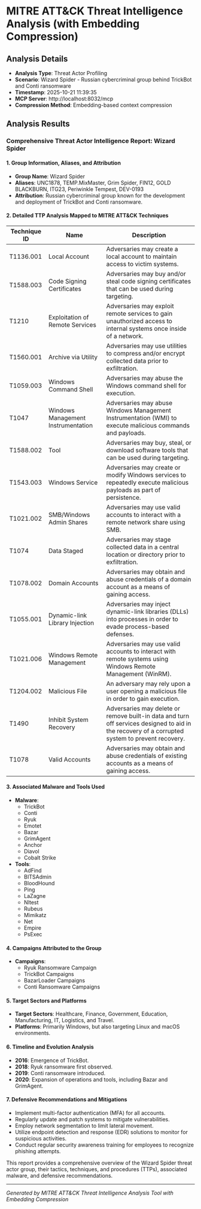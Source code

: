 # MITRE ATT&CK Threat Intelligence Analysis (with Embedding Compression)

## Analysis Details
- **Analysis Type**: Threat Actor Profiling
- **Scenario**: Wizard Spider - Russian cybercriminal group behind TrickBot and Conti ransomware
- **Timestamp**: 2025-10-21 11:39:35
- **MCP Server**: http://localhost:8032/mcp
- **Compression Method**: Embedding-based context compression

## Analysis Results

### Comprehensive Threat Actor Intelligence Report: Wizard Spider

#### 1. Group Information, Aliases, and Attribution
- **Group Name**: Wizard Spider
- **Aliases**: UNC1878, TEMP.MixMaster, Grim Spider, FIN12, GOLD BLACKBURN, ITG23, Periwinkle Tempest, DEV-0193
- **Attribution**: Russian cybercriminal group known for the development and deployment of TrickBot and Conti ransomware.

#### 2. Detailed TTP Analysis Mapped to MITRE ATT&CK Techniques

| Technique ID | Name                             | Description                                                                                                                                                                                                 |
|--------------|----------------------------------|-------------------------------------------------------------------------------------------------------------------------------------------------------------------------------------------------------------|
| T1136.001    | Local Account                    | Adversaries may create a local account to maintain access to victim systems.                                                                                                                             |
| T1588.003    | Code Signing Certificates         | Adversaries may buy and/or steal code signing certificates that can be used during targeting.                                                                                                            |
| T1210       | Exploitation of Remote Services   | Adversaries may exploit remote services to gain unauthorized access to internal systems once inside of a network.                                                                                         |
| T1560.001    | Archive via Utility              | Adversaries may use utilities to compress and/or encrypt collected data prior to exfiltration.                                                                                                            |
| T1059.003    | Windows Command Shell            | Adversaries may abuse the Windows command shell for execution.                                                                                                                                           |
| T1047       | Windows Management Instrumentation | Adversaries may abuse Windows Management Instrumentation (WMI) to execute malicious commands and payloads.                                                                                               |
| T1588.002    | Tool                            | Adversaries may buy, steal, or download software tools that can be used during targeting.                                                                                                                |
| T1543.003    | Windows Service                  | Adversaries may create or modify Windows services to repeatedly execute malicious payloads as part of persistence.                                                                                         |
| T1021.002    | SMB/Windows Admin Shares         | Adversaries may use valid accounts to interact with a remote network share using SMB.                                                                                                                     |
| T1074       | Data Staged                      | Adversaries may stage collected data in a central location or directory prior to exfiltration.                                                                                                           |
| T1078.002    | Domain Accounts                  | Adversaries may obtain and abuse credentials of a domain account as a means of gaining access.                                                                                                            |
| T1055.001    | Dynamic-link Library Injection    | Adversaries may inject dynamic-link libraries (DLLs) into processes in order to evade process-based defenses.                                                                                             |
| T1021.006    | Windows Remote Management         | Adversaries may use valid accounts to interact with remote systems using Windows Remote Management (WinRM).                                                                                               |
| T1204.002    | Malicious File                   | An adversary may rely upon a user opening a malicious file in order to gain execution.                                                                                                                   |
| T1490       | Inhibit System Recovery           | Adversaries may delete or remove built-in data and turn off services designed to aid in the recovery of a corrupted system to prevent recovery.                                                             |
| T1078       | Valid Accounts                    | Adversaries may obtain and abuse credentials of existing accounts as a means of gaining access.                                                                                                            |

#### 3. Associated Malware and Tools Used
- **Malware**:
  - TrickBot
  - Conti
  - Ryuk
  - Emotet
  - Bazar
  - GrimAgent
  - Anchor
  - Diavol
  - Cobalt Strike
- **Tools**:
  - AdFind
  - BITSAdmin
  - BloodHound
  - Ping
  - LaZagne
  - Nltest
  - Rubeus
  - Mimikatz
  - Net
  - Empire
  - PsExec

#### 4. Campaigns Attributed to the Group
- **Campaigns**:
  - Ryuk Ransomware Campaign
  - TrickBot Campaigns
  - BazarLoader Campaigns
  - Conti Ransomware Campaigns

#### 5. Target Sectors and Platforms
- **Target Sectors**: Healthcare, Finance, Government, Education, Manufacturing, IT, Logistics, and Travel.
- **Platforms**: Primarily Windows, but also targeting Linux and macOS environments.

#### 6. Timeline and Evolution Analysis
- **2016**: Emergence of TrickBot.
- **2018**: Ryuk ransomware first observed.
- **2019**: Conti ransomware introduced.
- **2020**: Expansion of operations and tools, including Bazar and GrimAgent.

#### 7. Defensive Recommendations and Mitigations
- Implement multi-factor authentication (MFA) for all accounts.
- Regularly update and patch systems to mitigate vulnerabilities.
- Employ network segmentation to limit lateral movement.
- Utilize endpoint detection and response (EDR) solutions to monitor for suspicious activities.
- Conduct regular security awareness training for employees to recognize phishing attempts.

This report provides a comprehensive overview of the Wizard Spider threat actor group, their tactics, techniques, and procedures (TTPs), associated malware, and defensive recommendations.

---
*Generated by MITRE ATT&CK Threat Intelligence Analysis Tool with Embedding Compression*
